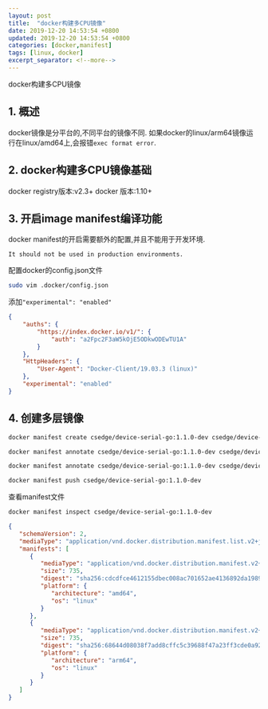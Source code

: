 ```yaml
---
layout: post
title:  "docker构建多CPU镜像"
date: 2019-12-20 14:53:54 +0800
updated: 2019-12-20 14:53:54 +0800
categories: [docker,manifest]
tags: [linux, docker]
excerpt_separator: <!--more-->
---
```

docker构建多CPU镜像
<!--more-->

## 1. 概述

docker镜像是分平台的,不同平台的镜像不同.
如果docker的linux/arm64镜像运行在linux/amd64上,会报错`exec format error`.

## 2. docker构建多CPU镜像基础

docker registry版本:v2.3+
docker 版本:1.10+

## 3. 开启image manifest编译功能

docker manifest的开启需要额外的配置,并且不能用于开发环境.

`It should not be used in production environments.`

配置docker的config.json文件

```bash
sudo vim .docker/config.json
```

添加`"experimental": "enabled"`
```json
{
	"auths": {
		"https://index.docker.io/v1/": {
			"auth": "a2Fpc2F3aW5kOjE5ODkwODEwTU1A"
		}
	},
	"HttpHeaders": {
		"User-Agent": "Docker-Client/19.03.3 (linux)"
	},
	"experimental": "enabled"
}

```

## 4. 创建多层镜像

```bash
docker manifest create csedge/device-serial-go:1.1.0-dev csedge/device-serial-go:1.1.0-arm64-dev csedge/device-serial-go:1.1.0-amd64-dev

docker manifest annotate csedge/device-serial-go:1.1.0-dev csedge/device-serial-go:1.1.0-arm64-dev --os linux --arch arm64

docker manifest annotate csedge/device-serial-go:1.1.0-dev csedge/device-serial-go:1.1.0-amd64-dev --os linux --arch amd64

docker manifest push csedge/device-serial-go:1.1.0-dev
```

查看manifest文件
```bash
docker manifest inspect csedge/device-serial-go:1.1.0-dev
```

```json
{
   "schemaVersion": 2,
   "mediaType": "application/vnd.docker.distribution.manifest.list.v2+json",
   "manifests": [
      {
         "mediaType": "application/vnd.docker.distribution.manifest.v2+json",
         "size": 735,
         "digest": "sha256:cdcdfce4612155dbec008ac701652ae4136892da1989d4eeb24a4fa12912b8eb",
         "platform": {
            "architecture": "amd64",
            "os": "linux"
         }
      },
      {
         "mediaType": "application/vnd.docker.distribution.manifest.v2+json",
         "size": 735,
         "digest": "sha256:68644d08038f7add8cffc5c39688f47a23ff3cde0a92fb2ab163881be1bfe02d",
         "platform": {
            "architecture": "arm64",
            "os": "linux"
         }
      }
   ]
}
```

